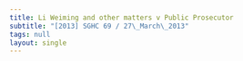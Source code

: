 ```yaml
---
title: Li Weiming and other matters v Public Prosecutor
subtitle: "[2013] SGHC 69 / 27\_March\_2013"
tags: null
layout: single
---
```


